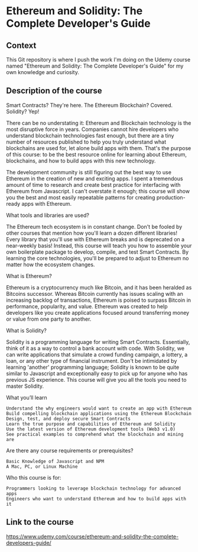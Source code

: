 # Ethereum and Solidity: The Complete Developer's Guide

## Context

This Git repository is where I push the work I'm doing on the Udemy course named "Ethereum and Solidity: The Complete Developer's Guide" for my own knowledge and curiosity.

## Description of the course

Smart Contracts? They're here.  The Ethereum Blockchain?  Covered.  Solidity?  Yep!

There can be no understating it: Ethereum and Blockchain technology is the most disruptive force in years.  Companies cannot hire developers who understand blockchain technologies fast enough, but there are a tiny number of resources published to help you truly understand what blockchains are used for, let alone build apps with them.  That's the purpose of this course: to be the best resource online for learning about Ethereum, blockchains, and how to build apps with this new technology.

The development community is still figuring out the best way to use Ethereum in the creation of new and exciting apps.  I spent a tremendous amount of time to research and create best practice for interfacing with Ethereum from Javascript.  I can't overstate it enough; this course will show you the best and most easily repeatable patterns for creating production-ready apps with Ethereum.


What tools and libraries are used?

The Ethereum tech ecosystem is in constant change.  Don't be fooled by other courses that mention how you'll learn a dozen different libraries!  Every library that you'll use with Ethereum breaks and is deprecated on a near-weekly basis!  Instead, this course will teach you how to assemble your own boilerplate package to develop, compile, and test Smart Contracts.  By learning the core technologies, you'll be prepared to adjust to Ethereum no matter how the ecosystem changes.

What is Ethereum?

Ethereum is a cryptocurrency much like Bitcoin, and it has been heralded as Bitcoins successor.  Whereas Bitcoin currently has issues scaling with an increasing backlog of transactions, Ethereum is poised to surpass Bitcoin in performance, popularity, and value.  Ethereum was created to help developers like you create applications focused around transferring money or value from one party to another.

What is Solidity?

Solidity is a programming language for writing Smart Contracts.  Essentially, think of it as a way to control a bank account with code.  With Solidity, we can write applications that simulate a crowd funding campaign, a lottery, a loan, or any other type of financial instrument.  Don't be intimidated by learning 'another' programming language; Solidity is known to be quite similar to Javascript and exceptionally easy to pick up for anyone who has previous JS experience.  This course will give you all the tools you need to master Solidity.


What you’ll learn

    Understand the why engineers would want to create an app with Ethereum
    Build compelling blockchain applications using the Ethereum Blockchain
    Design, test, and deploy secure Smart Contracts
    Learn the true purpose and capabilities of Ethereum and Solidity
    Use the latest version of Ethereum development tools (Web3 v1.0)
    See practical examples to comprehend what the blockchain and mining are

Are there any course requirements or prerequisites?

    Basic Knowledge of Javascript and NPM
    A Mac, PC, or Linux Machine

Who this course is for:

    Programmers looking to leverage blockchain technology for advanced apps
    Engineers who want to understand Ethereum and how to build apps with it

## Link to the course

https://www.udemy.com/course/ethereum-and-solidity-the-complete-developers-guide/